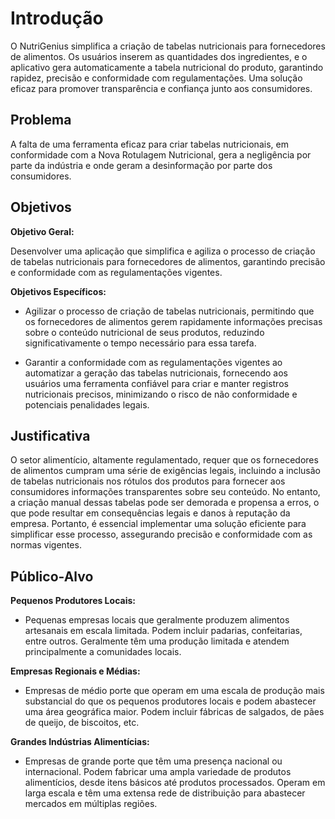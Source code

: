 # Introdução

O NutriGenius simplifica a criação de tabelas nutricionais para fornecedores de alimentos. Os usuários inserem as quantidades dos ingredientes, e o aplicativo gera automaticamente a tabela nutricional do produto, garantindo rapidez, precisão e conformidade com regulamentações. Uma solução eficaz para promover transparência e confiança junto aos consumidores.

## Problema
A falta de uma ferramenta eficaz para criar tabelas nutricionais, em conformidade com a Nova Rotulagem Nutricional, gera a negligência por parte da indústria e onde geram a desinformação por parte dos consumidores.

## Objetivos

**Objetivo Geral:**

Desenvolver uma aplicação que simplifica e agiliza o processo de criação de tabelas nutricionais para fornecedores de alimentos, garantindo precisão e conformidade com as regulamentações vigentes.

**Objetivos Específicos:**

* Agilizar o processo de criação de tabelas nutricionais, permitindo que os fornecedores de alimentos gerem rapidamente informações precisas sobre o conteúdo nutricional de seus produtos, reduzindo significativamente o tempo necessário para essa tarefa.
  
* Garantir a conformidade com as regulamentações vigentes ao automatizar a geração das tabelas nutricionais, fornecendo aos usuários uma ferramenta confiável para criar e manter registros nutricionais precisos, minimizando o risco de não conformidade e potenciais penalidades legais.


## Justificativa

O setor alimentício, altamente regulamentado, requer que os fornecedores de alimentos cumpram uma série de exigências legais, incluindo a inclusão de tabelas nutricionais nos rótulos dos produtos para fornecer aos consumidores informações transparentes sobre seu conteúdo. No entanto, a criação manual dessas tabelas pode ser demorada e propensa a erros, o que pode resultar em consequências legais e danos à reputação da empresa. Portanto, é essencial implementar uma solução eficiente para simplificar esse processo, assegurando precisão e conformidade com as normas vigentes.

## Público-Alvo

**Pequenos Produtores Locais:**

* Pequenas empresas locais que geralmente produzem alimentos artesanais em escala limitada. Podem incluir padarias, confeitarias, entre outros. Geralmente têm uma produção limitada e atendem principalmente a comunidades locais.

**Empresas Regionais e Médias:**

* Empresas de médio porte que operam em uma escala de produção mais substancial do que os pequenos produtores locais e podem abastecer uma área geográfica maior. Podem incluir fábricas de salgados, de pães de queijo, de biscoitos, etc.

**Grandes Indústrias Alimentícias:**

* Empresas de grande porte que têm uma presença nacional ou internacional. Podem fabricar uma ampla variedade de produtos alimentícios, desde itens básicos até produtos processados. Operam em larga escala e têm uma extensa rede de distribuição para abastecer mercados em múltiplas regiões.
